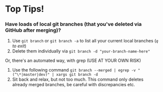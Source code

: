# Top Tips!


### Have loads of local git branches (that you've deleted via GitHub after merging)?

1. Use `git branch` or `git branch -a` to list all your current local branches (*`q` to exit*)
2. Delete them individually via `git branch -d "your-branch-name-here"` 

Or, there's an automated way, with grep (USE AT YOUR OWN RISK)

1. Use the following command `git branch --merged | egrep -v "(^\*|master|dev)" | xargs git branch -d`
2. Sit back and relax, but not too much. This command only deletes already merged branches, be careful with discrepancies etc.